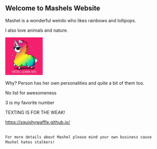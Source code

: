 ## Welcome to Mashels Website

Mashel is a wonderful weirdo who likes rainbows and lollipops.

I also love animals and nature.

<img src="download.jpeg" alt="hi" class="inline"/>

Why?
Person has her own personalities and quite a bit of them too.

No list for awesomeness

3 is my favorite number

TEXTING IS FOR THE WEAK!

https://squishywaffle.github.io/
```

For more details about Mashel please mind your own business cause Mashel hates stalkers!



